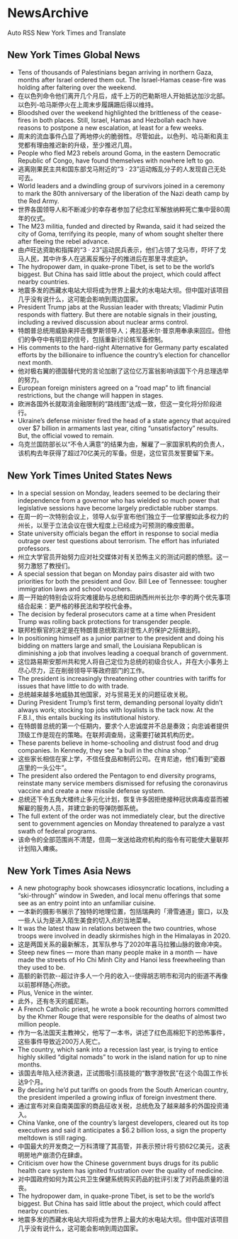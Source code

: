 # NewsArchive
Auto RSS New York Times and Translate

## New York Times Global News
* Tens of thousands of Palestinians began arriving in northern Gaza, months after Israel ordered them out. The Israel-Hamas cease-fire was holding after faltering over the weekend.
* 在以色列命令他们离开几个月后，成千上万的巴勒斯坦人开始抵达加沙北部。以色列-哈马斯停火在上周末步履蹒跚后得以维持。
* Bloodshed over the weekend highlighted the brittleness of the cease-fires in both places. Still, Israel, Hamas and Hezbollah each have reasons to postpone a new escalation, at least for a few weeks.
* 周末的流血事件凸显了两地停火的脆弱性。尽管如此，以色列、哈马斯和真主党都有理由推迟新的升级，至少推迟几周。
* People who fled M23 rebels around Goma, in the eastern Democratic Republic of Congo, have found themselves with nowhere left to go.
* 逃离刚果民主共和国东部戈马附近的“3 · 23”运动叛乱分子的人发现自己无处可去。
* World leaders and a dwindling group of survivors joined in a ceremony to mark the 80th anniversary of the liberation of the Nazi death camp by the Red Army.
* 世界各国领导人和不断减少的幸存者参加了纪念红军解放纳粹死亡集中营80周年的仪式。
* The M23 militia, funded and directed by Rwanda, said it had seized the city of Goma, terrifying its people, many of whom sought shelter there after fleeing the rebel advance.
* 由卢旺达资助和指挥的“3 · 23”运动民兵表示，他们占领了戈马市，吓坏了戈马人民，其中许多人在逃离反叛分子的推进后在那里寻求庇护。
* The hydropower dam, in quake-prone Tibet, is set to be the world’s biggest. But China has said little about the project, which could affect nearby countries.
* 地震多发的西藏水电站大坝将成为世界上最大的水电站大坝。但中国对该项目几乎没有说什么，这可能会影响到周边国家。
* President Trump jabs at the Russian leader with threats; Vladimir Putin responds with flattery. But there are notable signals in their jousting, including a revived discussion about nuclear arms control.
* 特朗普总统用威胁来抨击俄罗斯领导人；弗拉基米尔·普京用奉承来回应。但他们的争夺中有明显的信号，包括重新讨论核军备控制。
* His comments to the hard-right Alternative for Germany party escalated efforts by the billionaire to influence the country’s election for chancellor next month.
* 他对极右翼的德国替代党的言论加剧了这位亿万富翁影响该国下个月总理选举的努力。
* European foreign ministers agreed on a “road map” to lift financial restrictions, but the change will happen in stages.
* 欧洲各国外长就取消金融限制的“路线图”达成一致，但这一变化将分阶段进行。
* Ukraine’s defense minister fired the head of a state agency that acquired over $7 billion in armaments last year, citing “unsatisfactory” results. But, the official vowed to remain.
* 乌克兰国防部长以“不令人满意”的结果为由，解雇了一家国家机构的负责人，该机构去年获得了超过70亿美元的军备。但是，这位官员发誓要留下来。

## New York Times United States News
* In a special session on Monday, leaders seemed to be declaring their independence from a governor who has wielded so much power that legislative sessions have become largely predictable rubber stamps.
* 在周一的一次特别会议上，领导人似乎宣布他们独立于一位掌握如此多权力的州长，以至于立法会议在很大程度上已经成为可预测的橡皮图章。
* State university officials began the effort in response to social media outrage over test questions about terrorism. The effort has infuriated professors.
* 州立大学官员开始努力应对社交媒体对有关恐怖主义的测试问题的愤怒。这一努力激怒了教授们。
* A special session that began on Monday pairs disaster aid with two priorities for both the president and Gov. Bill Lee of Tennessee: tougher immigration laws and school vouchers.
* 周一开始的特别会议将灾难援助与总统和田纳西州州长比尔·李的两个优先事项结合起来：更严格的移民法和学校代金券。
* The decision by federal prosecutors came at a time when President Trump was rolling back protections for transgender people.
* 联邦检察官的决定是在特朗普总统取消对变性人的保护之际做出的。
* In positioning himself as a junior partner to the president and doing his bidding on matters large and small, the Louisiana Republican is diminishing a job that involves leading a coequal branch of government.
* 这位路易斯安那州共和党人将自己定位为总统的初级合伙人，并在大小事务上尽心尽力，正在削弱领导平等政府部门的工作。
* The president is increasingly threatening other countries with tariffs for issues that have little to do with trade.
* 总统越来越多地威胁其他国家，对与贸易无关的问题征收关税。
* During President Trump’s first term, demanding personal loyalty didn’t always work; stocking top jobs with loyalists is the tack now. At the F.B.I., this entails bucking its institutional history.
* 在特朗普总统的第一个任期内，要求个人忠诚度并不总是奏效；向忠诚者提供顶级工作是现在的策略。在联邦调查局，这需要打破其机构历史。
* These parents believe in home-schooling and distrust food and drug companies. In Kennedy, they see “a bull in the china shop.”
* 这些家长相信在家上学，不信任食品和制药公司。在肯尼迪，他们看到“瓷器店里的一头公牛”。
* The president also ordered the Pentagon to end diversity programs, reinstate many service members dismissed for refusing the coronavirus vaccine and create a new missile defense system.
* 总统还下令五角大楼终止多元化计划，恢复许多因拒绝接种冠状病毒疫苗而被解雇的服务人员，并建立新的导弹防御系统。
* The full extent of the order was not immediately clear, but the directive sent to government agencies on Monday threatened to paralyze a vast swath of federal programs.
* 该命令的全部范围尚不清楚，但周一发送给政府机构的指令有可能使大量联邦计划陷入瘫痪。

## New York Times Asia News
* A new photography book showcases idiosyncratic locations, including a “ski-through” window in Sweden, and local menu offerings that some see as an entry point into an unfamiliar cuisine.
* 一本新的摄影书展示了独特的地理位置，包括瑞典的「滑雪通道」窗口，以及一些人认为是进入陌生美食的切入点的当地菜单。
* It was the latest thaw in relations between the two countries, whose troops were involved in deadly skirmishes high in the Himalayas in 2020.
* 这是两国关系的最新解冻，其军队参与了2020年喜马拉雅山脉的致命冲突。
* Steep new fines — more than many people make in a month — have made the streets of Ho Chi Minh City and Hanoi less freewheeling than they used to be.
* 高额的新罚款--超过许多人一个月的收入--使得胡志明市和河内的街道不再像以前那样随心所欲。
* Plus, Venice in the winter.
* 此外，还有冬天的威尼斯。
* A French Catholic priest, he wrote a book recounting horrors committed by the Khmer Rouge that were responsible for the deaths of almost two million people.
* 作为一名法国天主教神父，他写了一本书，讲述了红色高棉犯下的恐怖事件，这些事件导致近200万人死亡。
* The country, which sank into a recession last year, is trying to entice highly skilled “digital nomads” to work in the island nation for up to nine months.
* 该国去年陷入经济衰退，正试图吸引高技能的“数字游牧民”在这个岛国工作长达9个月。
* By declaring he’d put tariffs on goods from the South American country, the president imperiled a growing influx of foreign investment there.
* 通过宣布对来自南美国家的商品征收关税，总统危及了越来越多的外国投资涌入。
* China Vanke, one of the country’s largest developers, cleared out its top executives and said it anticipates a $6.2 billion loss, a sign the property meltdown is still raging.
* 中国最大的开发商之一万科清理了其高管，并表示预计将亏损62亿美元，这表明房地产崩溃仍在肆虐。
* Criticism over how the Chinese government buys drugs for its public health care system has ignited frustration over the quality of medicine.
* 对中国政府如何为其公共卫生保健系统购买药品的批评引发了对药品质量的沮丧。
* The hydropower dam, in quake-prone Tibet, is set to be the world’s biggest. But China has said little about the project, which could affect nearby countries.
* 地震多发的西藏水电站大坝将成为世界上最大的水电站大坝。但中国对该项目几乎没有说什么，这可能会影响到周边国家。

